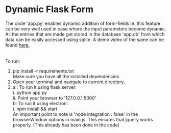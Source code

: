 # Dynamic Flask Form
The code 'app.py' enables dynamic addition of form-fields ie. this feature can be very well used in case where the input parameters become dynamic. All the entries that are made get stored in the database 'app.db' from which data can be easily accessed using sqlite. A demo video of the same can be found <a href = "https://drive.google.com/open?id=0BwrSYlOsMCyWMmJ0aEdQR0tfNWs">here.</a><br/><br/><br/>
To run:<br/>
1. pip install -r requirements.txt<br/>
Make sure you have all the installed dependencies<br/>
2. Open your terminal and navigate to current directory.<br/>
3. a : To run it using flask server:<br/>
   i. python app.py<br/>
   ii. Point your browser to '127.0.0.1:5000'<br/>
   b: To run it using electron:<br/>
   i. npm install && start<br/>
An important point to note is 'node integration : false' in the browserWindow options in main.js. This ensures that jquery works properly. (This already has been done in the code)<br/>
   
